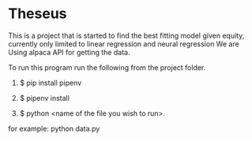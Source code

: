 # Theseus
This is a project  that is started to find the best fitting model given equity, currently only limited to linear regression and neural regression
We are Using alpaca API for getting the data.

To run this program run the following from the project folder.

1. $ pip install pipenv

2. $ pipenv install

3. $ python \<name of the file you wish to run>.
 
for example: python data.py